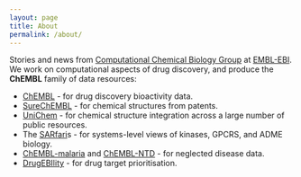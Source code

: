 ```yaml
---
layout: page
title: About
permalink: /about/
---
```


Stories and news from [Computational Chemical Biology Group](http://www.ebi.ac.uk/about/people/john-p-overington) at [EMBL-EBI](http://www.ebi.ac.uk/). We work on computational aspects of drug discovery, and produce the **ChEMBL** family of data resources:

*   [ChEMBL](https://www.ebi.ac.uk/chembl) - for drug discovery bioactivity data.
*   [SureChEMBL](http://www.surechembl.org/) - for chemical structures from patents.
*   [UniChem](http://www.ebi.ac.uk/unichem) - for chemical structure integration across a large number of public resources.
*   The [SARfari](http://chembl.blogspot.com/2009/02/sarfari-overview.html)s - for systems-level views of kinases, GPCRS, and ADME biology.
*   [ChEMBL-malaria](http://www.ebi.ac.uk/chembl/malaria) and [ChEMBL-NTD](https://www.ebi.ac.uk/chemblntd) - for neglected disease data.
*   [DrugEBIlity](http://www.ebi.ac.uk/chembl/drugebility) - for drug target prioritisation.

